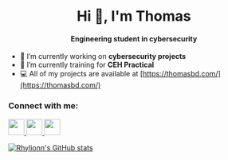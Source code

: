 <h1 align="center">Hi 👋, I'm Thomas</h1>
<h4 align="center">Engineering student in cybersecurity</h4>

- 🚀 I’m currently working on **cybersecurity projects**
- 🧠 I’m currently training for **CEH Practical**
- 💻 All of my projects are available at [https://thomasbd.com/](https://thomasbd.com/)

<h3 align="left">Connect with me:</h3>
<p align="left"> 
<a href="https://discord.com/users/Rhylionn#4288" target="_blank" rel="noreferrer">
  <img src="https://raw.githubusercontent.com/danielcranney/readme-generator/main/public/icons/socials/discord.svg" width="32" height="32" />
</a>
<a href="https://www.github.com/Rhylionn" target="_blank" rel="noreferrer">
  <img src="https://raw.githubusercontent.com/danielcranney/readme-generator/main/public/icons/socials/github-dark.svg" width="32" height="32" />
</a>
<a href="https://www.linkedin.com/in/thomas-bernard-infosec" target="_blank" rel="noreferrer"><img src="https://raw.githubusercontent.com/danielcranney/readme-generator/main/public/icons/socials/linkedin.svg" width="32" height="32" />
</a>
</p>

<a href="http://www.github.com/Rhylionn"><img src="https://github-readme-stats.vercel.app/api?username=Rhylionn&show_icons=true&hide=&count_private=true&title_color=0891b2&text_color=ffffff&icon_color=0891b2&bg_color=1c1917&hide_border=true&show_icons=true" alt="Rhylionn's GitHub stats" /></a>
